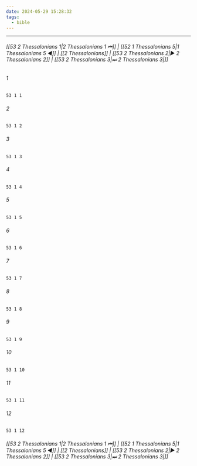 ```yaml
---
date: 2024-05-29 15:28:32
tags:
  - bible
---
```

___

###### [[53 2 Thessalonians 1|2 Thessalonians 1 ⏮]] | [[52 1 Thessalonians 5|1 Thessalonians 5 ◀]] | [[2 Thessalonians]] | [[53 2 Thessalonians 2|▶ 2 Thessalonians 2]] | [[53 2 Thessalonians 3|⏭ 2 Thessalonians 3|]]

###### 1
``` verse
53 1 1 
```
###### 2
``` verse
53 1 2 
```
###### 3
``` verse
53 1 3 
```
###### 4
``` verse
53 1 4 
```
###### 5
``` verse
53 1 5 
```
###### 6
``` verse
53 1 6 
```
###### 7
``` verse
53 1 7 
```
###### 8
``` verse
53 1 8 
```
###### 9
``` verse
53 1 9 
```
###### 10
``` verse
53 1 10 
```
###### 11
``` verse
53 1 11 
```
###### 12
``` verse
53 1 12 
```

###### [[53 2 Thessalonians 1|2 Thessalonians 1 ⏮]] | [[52 1 Thessalonians 5|1 Thessalonians 5 ◀]] | [[2 Thessalonians]] | [[53 2 Thessalonians 2|▶ 2 Thessalonians 2]] | [[53 2 Thessalonians 3|⏭ 2 Thessalonians 3|]]

